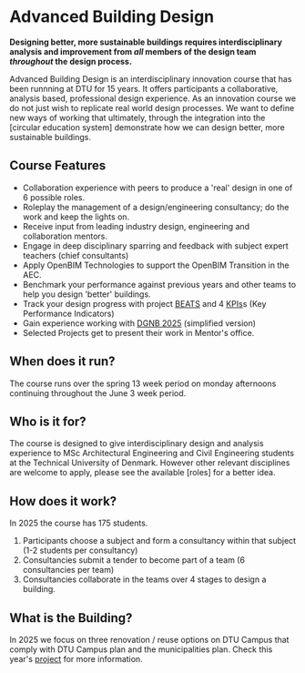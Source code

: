 # Advanced Building Design

**Designing better, more sustainable buildings requires interdisciplinary analysis and improvement from *all* members of the design team *throughout* the design process.**
   
Advanced Building Design is an interdisciplinary innovation course that has been runnning at DTU for 15 years. It offers participants a collaborative, analysis based, professional design experience. As an innovation course we do not just wish to replicate real world design processes. We want to define new ways of working that ultimately, through the integration into the [circular education system] demonstrate how we can design better, more sustainable buildings.

## Course Features
* Collaboration experience with peers to produce a 'real' design in one of 6 possible roles.
* Roleplay the management of a design/engineering consultancy; do the work and keep the lights on.
* Receive input from leading industry design, engineering and collaboration mentors.
* Engage in deep disciplinary sparring and feedback with subject expert teachers (chief consultants)
* Apply OpenBIM Technologies to support the OpenBIM Transition in the AEC.
* Benchmark your performance against previous years and other teams to help you design 'better' buildings.
* Track your design progress with project [BEATS](/Project/BEATS) and 4 [KPIs](/Project/KPIs)s (Key Performance Indicators)
* Gain experience working with [DGNB 2025](/Tools/DGNB/README.md) (simplified version)
* Selected Projects get to present their work in Mentor's office.

## When does it run?
The course runs over the spring 13 week period on monday afternoons continuing throughout the June 3 week period. 

## Who is it for?
The course is designed to give interdisciplinary design and analysis experience to MSc Architectural Engineering and Civil Engineering students at the Technical University of Denmark. However other relevant disciplines are welcome to apply, please see the available [roles] for a better idea.

## How does it work?
In 2025 the course has 175 students. 
1. Participants choose a subject and form a consultancy within that subject (1-2 students per consultancy)
3. Consultancies submit a tender to become part of a team (6 consultancies per team)
4. Consultancies collaborate in the teams over 4 stages to design a building.

## What is the Building?
In 2025 we focus on three renovation / reuse options on DTU Campus that comply with DTU Campus plan and the municipalities plan. Check this year's [project](/Project) for more information.
